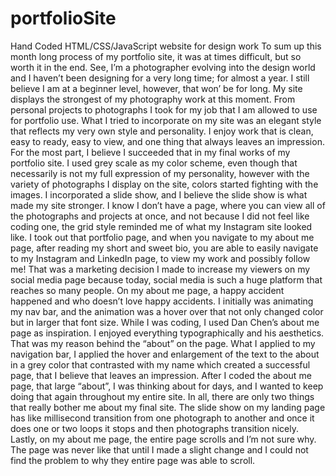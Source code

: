 # portfolioSite
Hand Coded HTML/CSS/JavaScript website for design work
To sum up this month long process of my portfolio site, it was at times difficult, but so worth it in the end. See, I’m a photographer evolving into the design world and I haven’t been designing for a very long time; for almost a year. I still believe I am at a beginner level, however, that won’ be for long. My site displays the strongest of my photography work at this moment. From personal projects to photographs I took for my job that I am allowed to use for portfolio use. What I tried to incorporate on my site was an elegant style that reflects my very own style and personality. I enjoy work that is clean, easy to ready, easy to view, and one thing that always leaves an impression. For the most part, I believe I succeeded that in my final works of my portfolio site. I used grey scale as my color scheme, even though that necessarily is not my full expression of my personality, however with the variety of photographs I display on the site, colors started fighting with the images. I incorporated a slide show, and I believe the slide show is what made my site stronger. I know I don’t have a page, where you can view all of the photographs and projects at once, and not because I did not feel like coding one, the grid style reminded me of what my Instagram site looked like. I took out that portfolio page, and when you navigate to my about me page, after reading my short and sweet bio, you are able to easily navigate to my Instagram and LinkedIn page, to view my work and possibly follow me! That was a marketing decision I made to increase my viewers on my social media page because today, social media is such a huge platform that reaches so many people.
	On my about me page, a happy accident happened and who doesn’t love happy accidents. I initially was animating my nav bar, and the animation was a hover over that not only changed color but in larger that font size. While I was coding, I used Dan Chen’s about me page as inspiration. I enjoyed everything typographically and his aesthetics. That was my reason behind the “about” on the page. What I applied to my navigation bar, I applied the hover and enlargement of the text to the about in a grey color that contrasted with my name which created a successful page, that I believe that leaves an impression. After I coded the about me page, that large “about”, I was thinking about for days, and I wanted to keep doing that again throughout my entire site. In all, there are only two things that really bother me about my final site. The slide show on my landing page has like millisecond transition from one photograph to another and once it does one or two loops it stops and then photographs transition nicely. Lastly, on my about me page, the entire page scrolls and I’m not sure why. The page was never like that until I made a slight change and I could not find the problem to why they entire page was able to scroll. 
